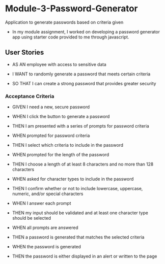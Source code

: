 # Module-3-Password-Generator

Application to generate passwords based on criteria given

* In my module assignment, I worked on developing a password generator app using starter code provided to me through javascript.

## User Stories

* AS AN employee with access to sensitive data

* I WANT to randomly generate a password that meets certain criteria

* SO THAT I can create a strong password that provides greater security

### Acceptance Criteria

* GIVEN I need a new, secure password

* WHEN I click the button to generate a password

* THEN I am presented with a series of prompts for password criteria

* WHEN prompted for password criteria

* THEN I select which criteria to include in the password

* WHEN prompted for the length of the password

* THEN I choose a length of at least 8 characters and no more than 128 characters

* WHEN asked for character types to include in the password

* THEN I confirm whether or not to include lowercase, uppercase, numeric, and/or special characters

* WHEN I answer each prompt

* THEN my input should be validated and at least one character type should be selected

* WHEN all prompts are answered

* THEN a password is generated that matches the selected criteria

* WHEN the password is generated

* THEN the password is either displayed in an alert or written to the page
